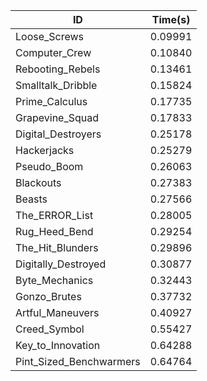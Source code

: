 |ID|Time(s)|
|-|-|
|Loose_Screws|0.09991|
|Computer_Crew|0.10840|
|Rebooting_Rebels|0.13461|
|Smalltalk_Dribble|0.15824|
|Prime_Calculus|0.17735|
|Grapevine_Squad|0.17833|
|Digital_Destroyers|0.25178|
|Hackerjacks|0.25279|
|Pseudo_Boom|0.26063|
|Blackouts|0.27383|
|Beasts|0.27566|
|The_ERROR_List|0.28005|
|Rug_Heed_Bend|0.29254|
|The_Hit_Blunders|0.29896|
|Digitally_Destroyed|0.30877|
|Byte_Mechanics|0.32443|
|Gonzo_Brutes|0.37732|
|Artful_Maneuvers|0.40927|
|Creed_Symbol|0.55427|
|Key_to_Innovation|0.64288|
|Pint_Sized_Benchwarmers|0.64764|
